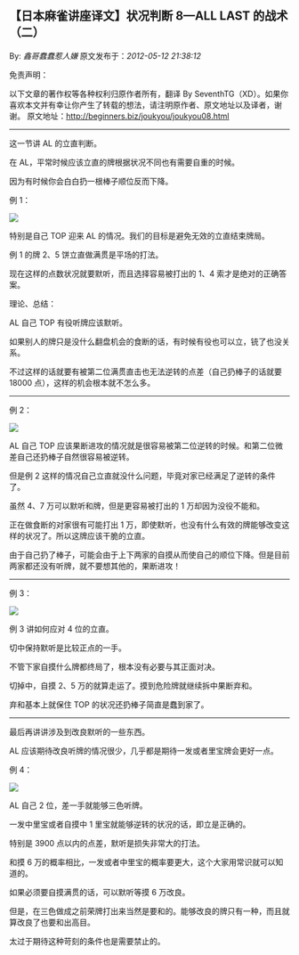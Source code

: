 ## 【日本麻雀讲座译文】状况判断 8—ALL LAST 的战术（二）

By: _鑫哥蠢蠢惹人嫌_ 原文发布于：_2012-05-12 21:38:12_

免责声明：

以下文章的著作权等各种权利归原作者所有，翻译 By
SeventhTG（XD）。如果你喜欢本文并有幸让你产生了转载的想法，请注明原作者、原文地址以及译者，谢谢。
原文地址：http://beginners.biz/joukyou/joukyou08.html

---

这一节讲 AL 的立直判断。

在 AL，平常时候应该立直的牌根据状况不同也有需要自重的时候。

因为有时候你会白白扔一根棒子顺位反而下降。

例 1：

![](http://s12.sinaimg.cn/middle/7f78b76fgbfd70f4014eb&690)

特别是自己 TOP 迎来 AL 的情况。我们的目标是避免无效的立直结束牌局。

例 1 的牌 2、5 饼立直做满贯是平场的打法。

现在这样的点数状况就要默听，而且选择容易被打出的 1、4 索才是绝对的正确答案。

理论、总结：

AL 自己 TOP 有役听牌应该默听。

如果别人的牌只是没什么翻盘机会的食断的话，有时候有役也可以立，铳了也没关系。

不过这样的话就要有被第二位满贯直击也无法逆转的点差（自己扔棒子的话就要 18000 点），这样的机会根本就不怎么多。

---

例 2：

![](http://s15.sinaimg.cn/middle/7f78b76fgbfd72e2c56ee&690)

AL 自己 TOP 应该果断进攻的情况就是很容易被第二位逆转的时候。和第二位微差自己还扔棒子自然很容易被逆转。

但是例 2 这样的情况自己立直就没什么问题，毕竟对家已经满足了逆转的条件了。

虽然 4、7 万可以默听和牌，但是更容易被打出的 1 万却因为没役不能和。

正在做食断的对家很有可能打出 1 万，即使默听，也没有什么有效的牌能够改变这样的状况了。所以这牌应该干脆的立直。

由于自己扔了棒子，可能会由于上下两家的自摸从而使自己的顺位下降。但是目前两家都还没有听牌，就不要想其他的，果断进攻！

---

例 3：

![](http://s13.sinaimg.cn/middle/7f78b76fgbfd74eb19cbc&690)

例 3 讲如何应对 4 位的立直。

切中保持默听是比较正点的一手。

不管下家自摸什么牌都终局了，根本没有必要与其正面对决。

切掉中，自摸 2、5 万的就算走运了。摸到危险牌就继续拆中果断弃和。

弃和基本上就保住 TOP 的状况还扔棒子简直是蠢到家了。

---

最后再讲讲涉及到改良默听的一些东西。

AL 应该期待改良听牌的情况很少，几乎都是期待一发或者里宝牌会更好一点。

例 4：

![](http://s3.sinaimg.cn/middle/7f78b76fgbfd790e5d0c2&690)

AL 自己 2 位，差一手就能够三色听牌。

一发中里宝或者自摸中 1 里宝就能够逆转的状况的话，即立是正确的。

特别是 3900 点以内的点差，默听是损失非常大的打法。

和摸 6 万的概率相比，一发或者中里宝的概率要更大，这个大家用常识就可以知道的。

如果必须要自摸满贯的话，可以默听等摸 6 万改良。

但是，在三色做成之前荣牌打出来当然是要和的。能够改良的牌只有一种，而且就算改良了也要和出高目。

太过于期待这种苛刻的条件也是需要禁止的。
